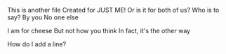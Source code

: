 This is another file
Created for JUST ME!
Or is it for both of us?
Who is to say?
By you
No one else

I am for cheese
But not how you think
In fact, it's the other way

How do I add a line?

